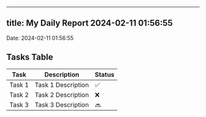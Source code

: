 
---
title: My Daily Report 2024-02-11 01:56:55
---

Date: 2024-02-11 01:56:55

## Tasks Table

| Task | Description | Status |
|------|-------------|--------|
| Task 1 | Task 1 Description | ✅ |
| Task 2 | Task 2 Description | ❌ |
| Task 3 | Task 3 Description | 🔜 |
